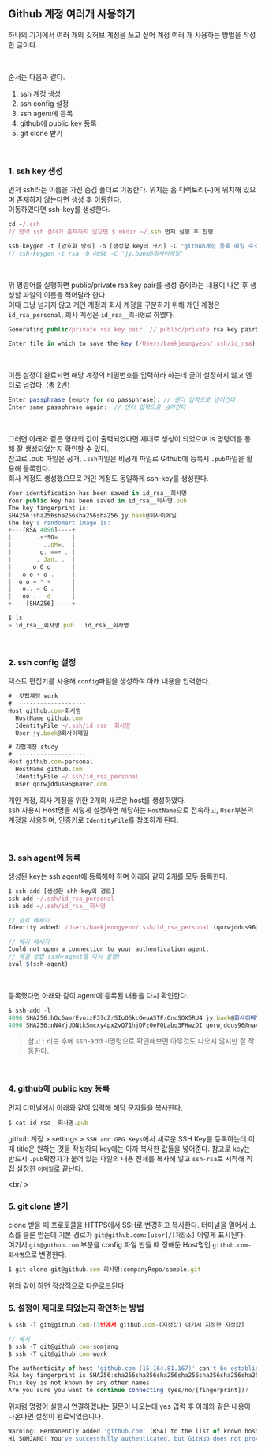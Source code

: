 ## Github 계정 여러개 사용하기
하나의 기기에서 여러 개의 깃허브 계정을 쓰고 싶어 계정 여러 개 사용하는 방법을 작성한 글이다.

<br />

순서는 다음과 같다.      
  1. ssh 계정 생성     
  2. ssh config 설정     
  3. ssh agent에 등록     
  4. github에 public key 등록    
  5. git clone 받기        
    
<br />

### 1. ssh key 생성
먼저 ssh라는 이름을 가진 숨김 폴더로 이동한다. 위치는 홈 디렉토리(~)에 위치해 있으며 존재하지 않는다면 생성 후 이동한다.    
이동하였다면 ssh-key를 생성한다.
```js
cd ~/.ssh
// 만약 ssh 폴더가 존재하지 않으면 $ mkdir ~/.ssh 먼저 실행 후 진행

ssh-keygen -t [암호화 방식] -b [생성할 key의 크기] -C "github계정 등록 메일 주소"
// ssh-keygen -t rsa -b 4096 -C "jy.baek@회사이메일"
```

<br />

위 명령어를 실행하면 public/private rsa key pair를 생성 중이라는 내용이 나온 후 생성할 파일의 이름을 적어달라 한다.     
이때 그냥 넘기지 않고 개인 계정과 회사 계정을 구분하기 위해 개인 계정은 `id_rsa_personal`, 회사 계정은 `id_rsa__회사명`로 하였다. 
```js
Generating public/private rsa key pair. // public/private rsa key pair를 생성 중

Enter file in which to save the key (/Users/baekjeongyeon/.ssh/id_rsa): // 이때 원하는 값으로 설정
```


<br />


이름 설정이 완료되면 해당 계정의 비밀번호를 입력하라 하는데 굳이 설정하지 않고 엔터로 넘겼다. (총 2번)
```js
Enter passphrase (empty for no passphrase): // 엔터 입력으로 넘어간다
Enter same passphrase again:  // 엔터 입력으로 넘어간다
```


<br />


그러면 아래와 같은 형태의 값이 출력되었다면 제대로 생성이 되었으며 ls 명령어를 통해 잘 생성되었는지 확인할 수 있다.     
참고로 .pub 파일은 공개, `.ssh`파일은 비공개 파일로 Github에 등록시 `.pub`파일을 활용해 등록한다.   
회사 계정도 생성했으므로 개인 계정도 동일하게 ssh-key를 생성한다.
```js
Your identification has been saved in id_rsa__회사명
Your public key has been saved in id_rsa__회사명.pub
The key fingerprint is:
SHA256:sha256sha256sha256sha256 jy.baek@회사이메일
The key's randomart image is:
+---[RSA 4096]----+
|       .+*SO=    |
|         ..oM=.  |
|        o. ==+ . |
|       . Jan. .  |
|      o G o      |
|   o o + o .     |
|  o o = * +      |
|   o.. = G .     |
|   oo .   d      |
+----[SHA256]-----+

$ ls
> id_rsa__회사명.pub	id_rsa__회사명
```


<br />


### 2. ssh config 설정
텍스트 편집기를 사용해 `config`파일을 생성하여 아래 내용을 입력한다.
```js
#  깃헙계정 work
#  -------------------
Host github.com-회사명
  HostName github.com
  IdentityFile ~/.ssh/id_rsa__회사명
  User jy.baek@회사이메일

# 깃헙계정 study
#  -------------------
Host github.com-personal
  HostName github.com
  IdentityFile ~/.ssh/id_rsa_personal
  User qorwjddus96@naver.com
```
개인 계정, 회사 계정을 위한 2개의 새로운 host를 생성하였다.     
ssh 사용시 Host명을 저렇게 설정하면 해당하는 `HostName`으로 접속하고, `User`부분의 계정을 사용하며, 인증키로 `IdentityFile`를 참조하게 된다.    

<br />

### 3. ssh agent에 등록
생성된 key는 ssh agent에 등록해야 하며 아래와 같이 2개를 모두 등록한다.
```js
$ ssh-add [생성한 shh-key의 경로]
ssh-add ~/.ssh/id_rsa_personal
ssh-add ~/.ssh/id_rsa__회사명

// 완료 메세지
Identity added: /Users/baekjeongyeon/.ssh/id_rsa_personal (qorwjddus96@naver.com)

// 에러 메세지
Could not open a connection to your authentication agent.
// 해결 방법 (ssh-agent를 다시 실행)
eval $(ssh-agent)
```

<br/>

등록했다면 아래와 같이 agent에 등록된 내용을 다시 확인한다.
```js
$ ssh-add -l
4096 SHA256:hOc6am/EvnizF37cZ/SIoO6kcOeuA5TF/OncSOX5RU4 jy.baek@회사이메일 (RSA)
4096 SHA256:nN4YjUDNtkSmcxy4px2vQ71hjDFz0eFQLabq3FHwzDI qorwjddus96@naver.com (RSA)
```
> 참고 : 리붓 후에 ssh-add -l명령으로 확인해보면 아무것도 나오지 않지만 잘 작동한다.

<br/>

### 4. github에 public key 등록
먼저 터미널에서 아래와 같이 입력해 해당 문자들을 복사한다.     
```js
$ cat id_rsa__회사명.pub
```
github 계정 > settings > `SSH and GPG Keys`에서 새로운 SSH Key를 등록하는데 이때 title은 원하는 것을 작성하되 key에는 아까 복사한 값들을 넣어준다. 
참고로 key는 반드시 `.pub`확장자가 붙어 있는 파일의 내용 전체를 복사해 넣고 `ssh-rsa`로 시작해 직접 설정한 `이메일`로 끝난다.

<br/ >

### 5. git clone 받기
clone 받을 때 프로토콜을 HTTPS에서 SSH로 변경하고 복사한다.
터미널을 열어서 소스를 클론 받는데 기본 경로가 `git@github.com:[user]/[저장소]` 이렇게 표시된다.     
여기서 `git@guthub.com` 부분을 config 파일 만들 때 정해둔 Host명인 `github.com-회사명`으로 변경한다.    
```js
$ git clone git@github.com-회사명:companyRepo/sample.git
```
위와 같이 하면 정상적으로 다운로드된다.

### 5. 설정이 제대로 되었는지 확인하는 방법
```js
$ ssh -T git@github.com-[3번에서 github.com-(지정값) 여기서 지정한 지정값]

// 예시
$ ssh -T git@github.com-somjang
$ ssh -T git@github.com-work

The authenticity of host 'github.com (15.164.81.167)' can't be established.
RSA key fingerprint is SHA256:sha256sha256sha256sha256sha256sha256sha256
This key is not known by any other names
Are you sure you want to continue connecting (yes/no/[fingerprint])?
```
위처럼 명령어 실행시 연결하겠냐는 질문이 나오는데 yes 입력 후 아래와 같은 내용이 나온다면 설정이 완료되었습니다.
```js
Warning: Permanently added 'github.com' (RSA) to the list of known hosts.
Hi SOMJANG! You've successfully authenticated, but GitHub does not provide shell access.
```

























